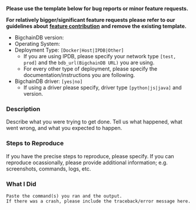 **Please use the template below for bug reports or minor feature requests.** 

**For relatively bigger/significant feature requests please refer to our guidelines about**
**[feature contribution](https://github.com/bigchaindb/bigchaindb/blob/master/docs/specs/README.md)**
**and remove the existing template.**

* BigchainDB version:
* Operating System:
* Deployment Type: `[Docker|Host|IPDB|Other]`
  * If you are using IPDB, please specify your network type `[test, prod]`
  and the `bdb_url(BigchainDB URL)` you are using.
  * For every other type of deployment, please specify the documentation/instructions
  you are following.
* BigchainDB driver: `[yes|no]`
  * If using a driver please specify, driver type `[python|js|java]`
  and version.

### Description

Describe what you were trying to get done.
Tell us what happened, what went wrong, and what you expected to happen.

### Steps to Reproduce
If you have the precise steps to reproduce, please specify. If you can reproduce
ocassionally, please provide additional information; e.g. screenshots, commands, logs, etc.

### What I Did

```
Paste the command(s) you ran and the output.
If there was a crash, please include the traceback/error message here.
```
